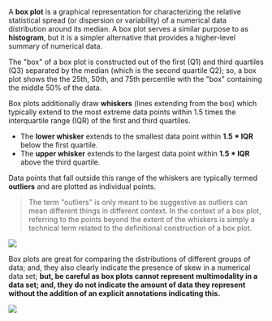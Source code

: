 A **box plot** is a graphical representation for characterizing the relative statistical spread (or dispersion or variability) of a numerical data distribution around its median. A box plot serves a similar purpose to as **histogram**, but it is a simpler alternative that provides a higher-level summary of numerical data. 

The "box" of a box plot is constructed out of the first (Q1) and third quartiles (Q3) separated by the median (which is the second quartile Q2); so, a box plot shows the the 25th, 50th, and 75th percentile with the "box" containing the middle 50% of the data. 

Box plots additionally draw **whiskers** (lines extending from the box) which typically extend to the most extreme data points within 1.5 times the interquartile range (IQR) of the first and third quartiles. 

- The **lower whisker** extends to the smallest data point within **1.5 * IQR** below the first quartile.
- The **upper whisker** extends to the largest data point within **1.5 * IQR** above the third quartile.

Data points that fall outside this range of the whiskers are typically termed **outliers** and are plotted as individual points. 

> The term "outliers" is only meant to be suggestive as outliers can mean different things in different context. In the context of a box plot, referring to the points beyond the extent of the whiskers is simply a technical term related to the definitional construction of a box plot.

![](https://360digit.b-cdn.net/assets/img/Box-Plot.png)

Box plots are great for comparing the distributions of different groups of data; and, they also clearly indicate the presence of skew in a numerical data set; **but, be careful as box plots cannot represent multimodality in a data set; and, they do not indicate the amount of data they represent without the addition of an explicit annotations indicating this.**

![](https://www.simplypsychology.org/wp-content/uploads/box-plots-distribution.jpg)